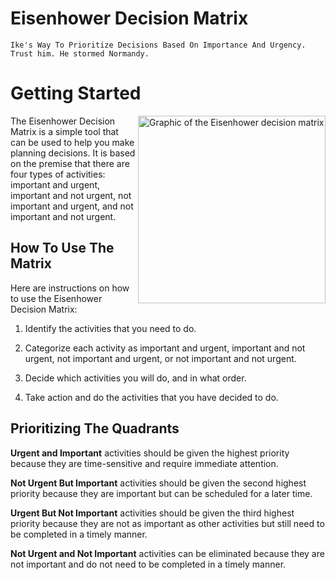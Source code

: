 # Eisenhower Decision Matrix

`Ike's Way To Prioritize Decisions Based On Importance And Urgency. Trust him. He stormed Normandy.`

# Getting Started

<img src="https://upload.wikimedia.org/wikipedia/commons/3/33/7_habits_decision-making_matrix.png" alt="Graphic of the Eisenhower decision matrix" width="300" align="right">

The Eisenhower Decision Matrix is a simple tool that can be used to help you make planning decisions. It is based on the premise that there are four types of activities: important and urgent, important and not urgent, not important and urgent, and not important and not urgent.

## How To Use The Matrix

Here are instructions on how to use the Eisenhower Decision Matrix:

1. Identify the activities that you need to do.

2. Categorize each activity as important and urgent, important and not urgent, not important and urgent, or not important and not urgent.

3. Decide which activities you will do, and in what order.

4. Take action and do the activities that you have decided to do.

## Prioritizing The Quadrants

**Urgent and Important** activities should be given the highest priority because they are time-sensitive and require immediate attention.

**Not Urgent But Important** activities should be given the second highest priority because they are important but can be scheduled for a later time.

**Urgent But Not Important** activities should be given the third highest priority because they are not as important as other activities but still need to be completed in a timely manner.

**Not Urgent and Not Important** activities can be eliminated because they are not important and do not need to be completed in a timely manner.
